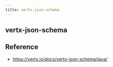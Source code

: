 ```yaml
---
title: vertx-json-schema
---
```


## vertx-json-schema


## Reference
- https://vertx.io/docs/vertx-json-schema/java/
